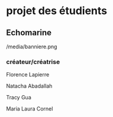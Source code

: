 # projet des étudients 

## Echomarine
/media/banniere.png
### créateur/créatrise

Florence Lapierre 

Natacha Abadallah

Tracy Gua

Maria Laura Cornel

